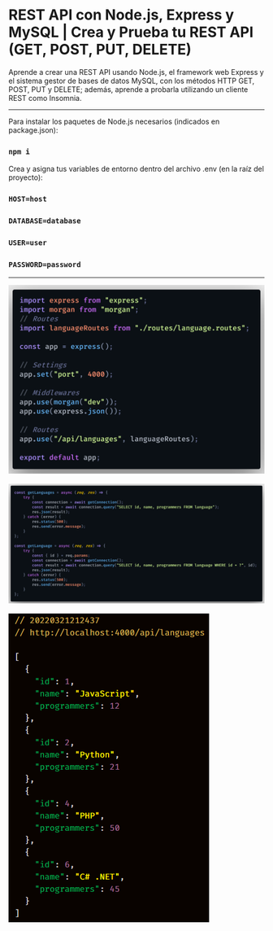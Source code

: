 # REST API con Node.js, Express y MySQL | Crea y Prueba tu REST API (GET, POST, PUT, DELETE)

Aprende a crear una REST API usando Node.js, el framework web Express y el sistema gestor de bases de datos MySQL, con los métodos HTTP GET, POST, PUT y DELETE; además, aprende a probarla utilizando un cliente REST como Insomnia.

<hr/>

Para instalar los paquetes de Node.js necesarios (indicados en package.json):
### `npm i`

Crea y asigna tus variables de entorno dentro del archivo .env (en la raíz del proyecto):

### `HOST=host`
### `DATABASE=database`
### `USER=user`
### `PASSWORD=password`

<hr/>

![](./preview1.png)
<br/><br/>
![](./preview2.png)
<br/><br/>
![](./preview3.PNG)
